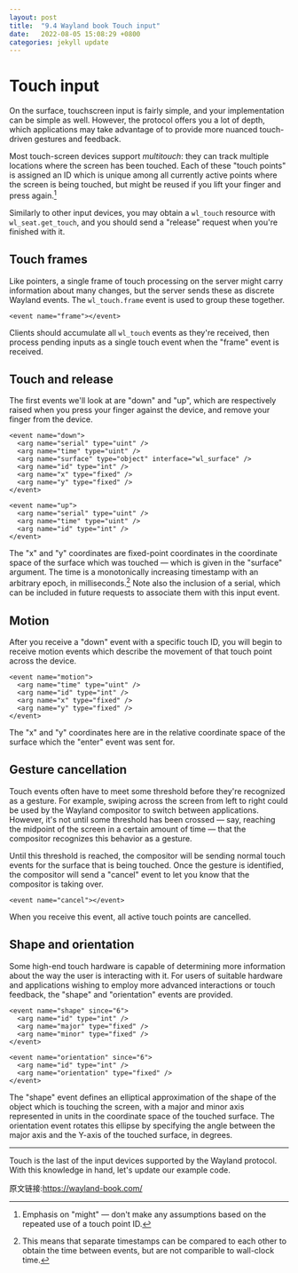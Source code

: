 ```yaml
---
layout: post
title:  "9.4 Wayland book Touch input"
date:   2022-08-05 15:08:29 +0800
categories: jekyll update
---
```

# Touch input

On the surface, touchscreen input is fairly simple, and your implementation can
be simple as well. However, the protocol offers you a lot of depth, which
applications may take advantage of to provide more nuanced touch-driven gestures
and feedback.

Most touch-screen devices support *multitouch*: they can track multiple
locations where the screen has been touched. Each of these "touch points" is
assigned an ID which is unique among all currently active points where the
screen is being touched, but might be reused if you lift your finger and press
again.[^1]

Similarly to other input devices, you may obtain a `wl_touch` resource with
`wl_seat.get_touch`, and you should send a "release" request when you're
finished with it.

## Touch frames

Like pointers, a single frame of touch processing on the server might carry
information about many changes, but the server sends these as discrete Wayland
events. The `wl_touch.frame` event is used to group these together.

```
<event name="frame"></event>
```

Clients should accumulate all `wl_touch` events as they're received, then
process pending inputs as a single touch event when the "frame" event is
received.

## Touch and release

The first events we'll look at are "down" and "up", which are respectively
raised when you press your finger against the device, and remove your finger
from the device.

```
<event name="down">
  <arg name="serial" type="uint" />
  <arg name="time" type="uint" />
  <arg name="surface" type="object" interface="wl_surface" />
  <arg name="id" type="int" />
  <arg name="x" type="fixed" />
  <arg name="y" type="fixed" />
</event>

<event name="up">
  <arg name="serial" type="uint" />
  <arg name="time" type="uint" />
  <arg name="id" type="int" />
</event>
```

The "x" and "y" coordinates are fixed-point coordinates in the coordinate space
of the surface which was touched &mdash; which is given in the "surface" 
argument. The time is a monotonically increasing timestamp with an arbitrary 
epoch, in milliseconds.[^2] Note also the inclusion of a serial, which can be 
included in future requests to associate them with this input event.

## Motion

After you receive a "down" event with a specific touch ID, you will begin to
receive motion events which describe the movement of that touch point across the
device.

```
<event name="motion">
  <arg name="time" type="uint" />
  <arg name="id" type="int" />
  <arg name="x" type="fixed" />
  <arg name="y" type="fixed" />
</event>
```

The "x" and "y" coordinates here are in the relative coordinate space of the
surface which the "enter" event was sent for.

## Gesture cancellation

Touch events often have to meet some threshold before they're recognized as a
gesture. For example, swiping across the screen from left to right could be used
by the Wayland compositor to switch between applications. However, it's not
until some threshold has been crossed &mdash; say, reaching the midpoint of the
screen in a certain amount of time &mdash; that the compositor recognizes this
behavior as a gesture.

Until this threshold is reached, the compositor will be sending normal touch
events for the surface that is being touched. Once the gesture is identified,
the compositor will send a "cancel" event to let you know that the compositor is
taking over.

```
<event name="cancel"></event>
```

When you receive this event, all active touch points are cancelled.

## Shape and orientation

Some high-end touch hardware is capable of determining more information about
the way the user is interacting with it. For users of suitable hardware and
applications wishing to employ more advanced interactions or touch feedback, the
"shape" and "orientation" events are provided.

```
<event name="shape" since="6">
  <arg name="id" type="int" />
  <arg name="major" type="fixed" />
  <arg name="minor" type="fixed" />
</event>

<event name="orientation" since="6">
  <arg name="id" type="int" />
  <arg name="orientation" type="fixed" />
</event>
```

The "shape" event defines an elliptical approximation of the shape of the object
which is touching the screen, with a major and minor axis represented in units
in the coordinate space of the touched surface. The orientation event rotates
this ellipse by specifying the angle between the major axis and the Y-axis of
the touched surface, in degrees.

---

Touch is the last of the input devices supported by the Wayland protocol. With
this knowledge in hand, let's update our example code.

[^1]: Emphasis on "might" &mdash; don't make any assumptions based on the repeated use of a touch point ID.

[^2]: This means that separate timestamps can be compared to each other to obtain the time between events, but are not comparible to wall-clock time.

原文链接:https://wayland-book.com/
